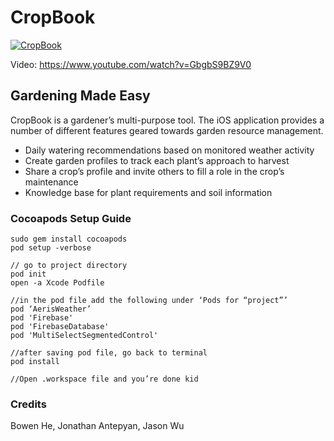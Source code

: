 # CropBook

[![CropBook](https://img.youtube.com/vi/GbgbS9BZ9V0/0.jpg)](https://www.youtube.com/watch?v=GbgbS9BZ9V0 "CropBook")

Video: https://www.youtube.com/watch?v=GbgbS9BZ9V0



## Gardening Made Easy
CropBook is a gardener’s multi-purpose tool. The iOS application provides a number of different features geared towards garden resource management. 

<ul>
<li>Daily watering recommendations based on monitored weather activity </li>


<li>Create garden profiles to track each plant’s approach to harvest  </li>

<li>Share a crop’s profile and invite others to fill a role in the crop’s maintenance</li>

<li>Knowledge base for plant requirements and soil information</li>
</ul>


### Cocoapods Setup Guide

```
sudo gem install cocoapods
pod setup -verbose

// go to project directory
pod init
open -a Xcode Podfile

//in the pod file add the following under ‘Pods for “project”’
pod ‘AerisWeather’
pod 'Firebase'
pod 'FirebaseDatabase'
pod 'MultiSelectSegmentedControl'

//after saving pod file, go back to terminal
pod install

//Open .workspace file and you’re done kid
```

### Credits
Bowen He,
Jonathan Antepyan,
Jason Wu
